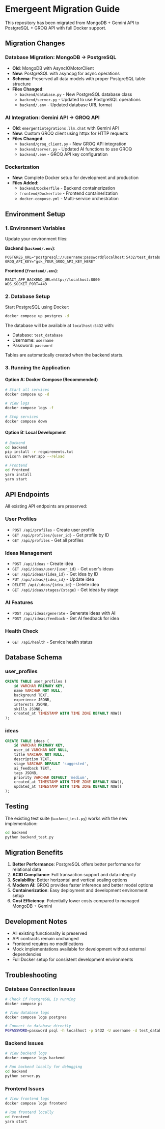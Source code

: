 # Emergeent Migration Guide

This repository has been migrated from MongoDB + Gemini API to PostgreSQL + GROQ API with full Docker support.

## Migration Changes

### Database Migration: MongoDB → PostgreSQL
- **Old**: MongoDB with AsyncIOMotorClient
- **New**: PostgreSQL with asyncpg for async operations
- **Schema**: Preserved all data models with proper PostgreSQL table structure
- **Files Changed**:
  - `backend/database.py` - New PostgreSQL database class
  - `backend/server.py` - Updated to use PostgreSQL operations
  - `backend/.env` - Updated database URL format

### AI Integration: Gemini API → GROQ API
- **Old**: `emergentintegrations.llm.chat` with Gemini API
- **New**: Custom GROQ client using httpx for HTTP requests
- **Files Changed**:
  - `backend/groq_client.py` - New GROQ API integration
  - `backend/server.py` - Updated AI functions to use GROQ
  - `backend/.env` - GROQ API key configuration

### Dockerization
- **New**: Complete Docker setup for development and production
- **Files Added**:
  - `backend/Dockerfile` - Backend containerization
  - `frontend/Dockerfile` - Frontend containerization  
  - `docker-compose.yml` - Multi-service orchestration

## Environment Setup

### 1. Environment Variables

Update your environment files:

**Backend (`backend/.env`)**:
```env
POSTGRES_URL="postgresql://username:password@localhost:5432/test_database"
GROQ_API_KEY="gsk_YOUR_GROQ_API_KEY_HERE"
```

**Frontend (`frontend/.env`)**:
```env
REACT_APP_BACKEND_URL=http://localhost:8000
WDS_SOCKET_PORT=443
```

### 2. Database Setup

Start PostgreSQL using Docker:
```bash
docker compose up postgres -d
```

The database will be available at `localhost:5432` with:
- Database: `test_database`
- Username: `username` 
- Password: `password`

Tables are automatically created when the backend starts.

### 3. Running the Application

#### Option A: Docker Compose (Recommended)
```bash
# Start all services
docker compose up -d

# View logs
docker compose logs -f

# Stop services
docker compose down
```

#### Option B: Local Development
```bash
# Backend
cd backend
pip install -r requirements.txt
uvicorn server:app --reload

# Frontend  
cd frontend
yarn install
yarn start
```

## API Endpoints

All existing API endpoints are preserved:

### User Profiles
- `POST /api/profiles` - Create user profile
- `GET /api/profiles/{user_id}` - Get profile by ID
- `GET /api/profiles` - Get all profiles

### Ideas Management
- `POST /api/ideas` - Create idea
- `GET /api/ideas/user/{user_id}` - Get user's ideas
- `GET /api/ideas/{idea_id}` - Get idea by ID
- `PUT /api/ideas/{idea_id}` - Update idea
- `DELETE /api/ideas/{idea_id}` - Delete idea
- `GET /api/ideas/stages/{stage}` - Get ideas by stage

### AI Features
- `POST /api/ideas/generate` - Generate ideas with AI
- `POST /api/ideas/feedback` - Get AI feedback for idea

### Health Check
- `GET /api/health` - Service health status

## Database Schema

### user_profiles
```sql
CREATE TABLE user_profiles (
    id VARCHAR PRIMARY KEY,
    name VARCHAR NOT NULL,
    background TEXT,
    experience JSONB,
    interests JSONB, 
    skills JSONB,
    created_at TIMESTAMP WITH TIME ZONE DEFAULT NOW()
);
```

### ideas
```sql
CREATE TABLE ideas (
    id VARCHAR PRIMARY KEY,
    user_id VARCHAR NOT NULL,
    title VARCHAR NOT NULL,
    description TEXT,
    stage VARCHAR DEFAULT 'suggested',
    ai_feedback TEXT,
    tags JSONB,
    priority VARCHAR DEFAULT 'medium',
    created_at TIMESTAMP WITH TIME ZONE DEFAULT NOW(),
    updated_at TIMESTAMP WITH TIME ZONE DEFAULT NOW()
);
```

## Testing

The existing test suite (`backend_test.py`) works with the new implementation:

```bash
cd backend
python backend_test.py
```

## Migration Benefits

1. **Better Performance**: PostgreSQL offers better performance for relational data
2. **ACID Compliance**: Full transaction support and data integrity
3. **Scalability**: Better horizontal and vertical scaling options
4. **Modern AI**: GROQ provides faster inference and better model options
5. **Containerization**: Easy deployment and development environment setup
6. **Cost Efficiency**: Potentially lower costs compared to managed MongoDB + Gemini

## Development Notes

- All existing functionality is preserved
- API contracts remain unchanged
- Frontend requires no modifications
- Mock implementations available for development without external dependencies
- Full Docker setup for consistent development environments

## Troubleshooting

### Database Connection Issues
```bash
# Check if PostgreSQL is running
docker compose ps

# View database logs
docker compose logs postgres

# Connect to database directly
PGPASSWORD=password psql -h localhost -p 5432 -U username -d test_database
```

### Backend Issues
```bash
# View backend logs
docker compose logs backend

# Run backend locally for debugging
cd backend
python server.py
```

### Frontend Issues
```bash
# View frontend logs  
docker compose logs frontend

# Run frontend locally
cd frontend
yarn start
```
